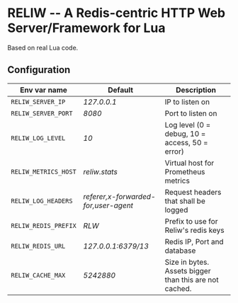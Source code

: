 # RELIW -- A Redis-centric HTTP Web Server/Framework for Lua

Based on real Lua code.

## Configuration

| Env var name          | Default                              | Description                                            |
|-----------------------|--------------------------------------|--------------------------------------------------------|
| `RELIW_SERVER_IP`     | *127.0.0.1*                          | IP to listen on                                        |
| `RELIW_SERVER_PORT`   | *8080*                               | Port to listen on                                      |
| `RELIW_LOG_LEVEL`     | *10*                                 | Log level (0 = debug, 10 = access, 50 = error)         |
| `RELIW_METRICS_HOST`  | *reliw.stats*                        | Virtual host for Prometheus metrics                    |
| `RELIW_LOG_HEADERS`   | *referer,x-forwarded-for,user-agent* | Request headers that shall be logged                   |
| `RELIW_REDIS_PREFIX`  | *RLW*                                | Prefix to use for Reliw's redis keys                   |
| `RELIW_REDIS_URL`     | *127.0.0.1:6379/13*                  | Redis IP, Port and database                            |
| `RELIW_CACHE_MAX`     | *5242880*                            | Size in bytes. Assets bigger than this are not cached. |
